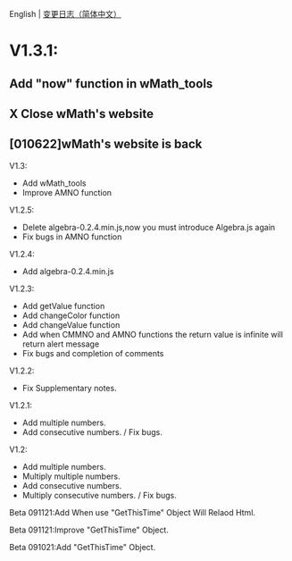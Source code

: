 English | [变更日志（简体中文）](./ChangeLogs_CN.md)

# V1.3.1:
## Add "now" function in wMath_tools
## X Close wMath's website
## [010622]wMath's website is back

V1.3:
- Add wMath_tools
- Improve AMNO function

V1.2.5:
- Delete algebra-0.2.4.min.js,now you must introduce Algebra.js again
- Fix bugs in AMNO function

V1.2.4:
- Add algebra-0.2.4.min.js

V1.2.3:
- Add getValue function
- Add changeColor function
- Add changeValue function
- Add when CMMNO and AMNO functions the return value is infinite will return alert message
- Fix bugs and completion of comments


V1.2.2:
- Fix Supplementary notes.

 V1.2.1:
- Add multiple numbers.
- Add consecutive numbers.
/ Fix bugs.

V1.2:
+ Add multiple numbers.
+ Multiply multiple numbers.
+ Add consecutive numbers.
+ Multiply consecutive numbers.
/ Fix bugs.

Beta 091121:Add When use "GetThisTime" Object Will Relaod Html.

Beta 091121:Improve "GetThisTime" Object.

Beta 091021:Add "GetThisTime" Object.







